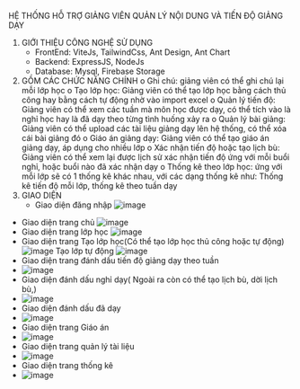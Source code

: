 HỆ THỐNG HỖ TRỢ GIẢNG VIÊN QUẢN LÝ NỘI DUNG VÀ TIẾN ĐỘ GIẢNG DẠY
1. GIỚI THIỆU CÔNG NGHỆ SỬ DỤNG
   - FrontEnd: ViteJs, TailwindCss, Ant Design, Ant Chart
   - Backend: ExpressJS, NodeJs
   - Database: Mysql, Firebase Storage
2. GỒM CÁC CHỨC NĂNG CHÍNH
   o	Ghi chú: giảng viên có thể ghi chú lại mỗi lớp học
   o	Tạo lớp học: Giảng viên có thể tạo lớp học bằng cách thủ công hay bằng cách tự động nhờ vào import excel
   o	Quản lý tiến độ: Giảng viên có thể xem các tuần mà môn học được dạy, có thể tích vào là nghỉ học hay là đã dạy theo từng tình huống xảy ra
   o	Quản lý bài giảng: Giảng viên có thể upload các tài liệu giảng dạy lên hệ thống, có thể xóa cái bài giảng đó
   o	Giáo án giảng dạy: Giảng viên có thể tạo giáo án giảng dạy, áp dụng cho nhiều lớp
   o	Xác nhận tiến độ hoặc tạo lịch bù: Giảng viên có thể xem lại được lịch sử xác nhận tiến độ ứng với mỗi buổi nghỉ, hoặc buổi nào đã xác nhận dạy
   o	Thống kê theo lớp học: ứng với mỗi lớp sẽ có 1 thống kê khác nhau, với các dạng thống kê như: Thống kê tiến độ mỗi lớp, thống kê theo tuần dạy
3. GIAO DIỆN
   - Giao diện đăng nhập
   ![image](https://github.com/tamtatita/endcourse/assets/94518732/025f1542-4e45-4db1-9eb9-5aba0ca2d6a9)
  - Giao diện trang chủ
    ![image](https://github.com/tamtatita/endcourse/assets/94518732/bbd8cac4-0cad-4408-8f29-bfa7c44f3e7a)
  - Giao diện trang lớp học
  ![image](https://github.com/tamtatita/endcourse/assets/94518732/1d095e9c-aa84-4124-ba76-86bb3c0b6560)
  - Giao diện trang Tạo lớp học(Có thể tạo lớp học thủ công hoặc tự động)
  ![image](https://github.com/tamtatita/endcourse/assets/94518732/d0ce9e81-5cec-4bfc-83df-44e46228edf8)
Tạo lớp tự động
![image](https://github.com/tamtatita/endcourse/assets/94518732/be331890-1348-40a9-b5d1-e39ad637fca2)
  - Giao diện trang đánh dấu tiến độ giảng dạy theo tuần
  - ![image](https://github.com/tamtatita/endcourse/assets/94518732/763235ff-0143-44be-8a43-4969b3f148b8)
  - Giao diện đánh dấu nghỉ dạy( Ngoài ra còn có thể tạo lịch bù, dời lịch bù,)
  - ![image](https://github.com/tamtatita/endcourse/assets/94518732/fd7da667-3b37-4edf-b2a0-85da4eb93ff0)
  - Giao diện đánh dấu đã dạy
  - ![image](https://github.com/tamtatita/endcourse/assets/94518732/123287ef-ee78-4eff-a0b3-3b18dcbbc7d7)
  - Giao diện trang Giáo án
  - ![image](https://github.com/tamtatita/endcourse/assets/94518732/cabbfb30-fe4b-48a1-ad50-5b669acb044a)
  - Giao diện trang quản lý tài liệu
  - ![image](https://github.com/tamtatita/endcourse/assets/94518732/8e1714f6-51e7-4b98-9197-b92a2c4f0561)
  - Giao diện trang thống kê
  - ![image](https://github.com/tamtatita/endcourse/assets/94518732/e8a1d49a-130d-4b37-9e66-99a89f0d74a0)




 




 
 
